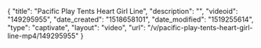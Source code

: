 {
    "title": "Pacific Play Tents Heart Girl Line",
    "description": "",
    "videoid": "149295955",
    "date_created": "1518658101",
    "date_modified": "1519255614",
    "type": "captivate",
    "layout": "video",
    "url": "\/v\/pacific-play-tents-heart-girl-line-mp4\/149295955"
}